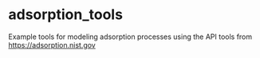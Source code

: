 # adsorption_tools
Example tools for modeling adsorption processes using the API tools from https://adsorption.nist.gov
